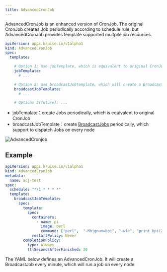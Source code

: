 ```yaml
---
title: AdvancedCronJob
---
```


AdvancedCronJob is an enhanced version of CronJob.
The original CronJob creates Job periodically according to schedule rule, but AdvancedCronJob provides template supported multpile job resources.

```yaml
apiVersion: apps.kruise.io/v1alpha1
kind: AdvancedCronJob
spec:
  template:

    # Option 1: use jobTemplate, which is equivalent to original CronJob
    jobTemplate:
      # ...

    # Option 2: use broadcastJobTemplate, which will create a BroadcastJob object when cron schedule triggers
    broadcastJobTemplate:
      # ...

    # Options 3(future): ...
```

- jobTemplate：create Jobs periodically, which is equivalent to original CronJob
- broadcastJobTemplate：create [BroadcastJobs](./broadcastjob) periodically, which support to dispatch Jobs on every node

![AdvancedCronjob](/img/docs/user-manuals/advancedcronjob.png)

## Example

```yaml
apiVersion: apps.kruise.io/v1alpha1
kind: AdvancedCronJob
metadata:
  name: acj-test
spec:
  schedule: "*/1 * * * *"
  template:
    broadcastJobTemplate:
      spec:
        template:
          spec:
            containers:
              - name: pi
                image: perl
                command: ["perl",  "-Mbignum=bpi", "-wle", "print bpi(2000)"]
            restartPolicy: Never
        completionPolicy:
          type: Always
          ttlSecondsAfterFinished: 30
```

The YAML below defines an AdvancedCronJob. It will create a BroadcastJob every minute, which will run a job on every node.
